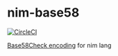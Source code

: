 # nim-base58

[![CircleCI](https://circleci.com/gh/sierrezinal/nim-base58.svg?style=svg)](https://circleci.com/gh/sierrezinal/nim-base58)

[Base58Check encoding](https://en.bitcoin.it/wiki/Base58Check_encoding) for nim lang
